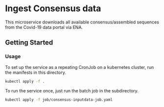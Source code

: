 # Ingest Consensus data

This microservice downloads all available consensus/assembled sequences from the Covid-19 data portal via ENA.

## Getting Started

### Usage

To set up the service as a repeating CronJob on a kubernetes cluster, run the manifests in this directory.

``` sh
kubectl apply -f .
```

To run the service once, just run the batch job in the subdirectory.

``` sh
kubectl apply -f job/consensus-inputdata-job.yaml
```


